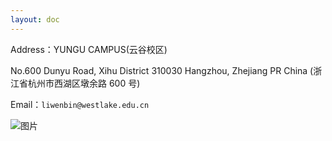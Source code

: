 ```yaml
---
layout: doc
---
```


Address：YUNGU CAMPUS(云谷校区)

No.600 Dunyu Road, Xihu District 310030 Hangzhou, Zhejiang PR China
(浙江省杭州市西湖区墩余路 600 号)

Email：`liwenbin@westlake.edu.cn`

![图片](/image/address.png)
